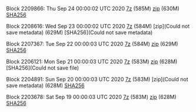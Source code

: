 Block 2209866: Thu Sep 24 00:00:02 UTC 2020 [7z]() (585M) [zip]() (630M) [SHA256]()

Block 2208616: Wed Sep 23 00:00:02 UTC 2020 [7z]() (584M) [zip](Could not save metadata) (629M) [SHA256](Could not save metadata)

Block 2207367: Tue Sep 22 00:00:03 UTC 2020 [7z]() (584M) [zip]() (629M) [SHA256]()

Block 2206121: Mon Sep 21 00:00:03 UTC 2020 [7z]() (583M) [zip]() (628M) [SHA256](Could not save file)

Block 2204891: Sun Sep 20 00:00:03 UTC 2020 [7z]() (583M) [zip](Could not save metadata) (628M) [SHA256](https://transfer.sh/QQ5pW/sha256.txt)

Block 2203678: Sat Sep 19 00:00:03 UTC 2020 [7z]() (583M) [zip](https://transfer.sh/soB9J/bootstrap.dat.20200919.zip) (628M) [SHA256](https://transfer.sh/XpfaK/sha256.txt)
